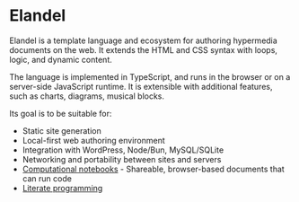 # Elandel

Elandel is a template language and ecosystem for authoring hypermedia documents on the web. It extends the HTML and CSS syntax with loops, logic, and dynamic content.

The language is implemented in TypeScript, and runs in the browser or on a server-side JavaScript runtime. It is extensible with additional features, such as charts, diagrams, musical blocks.

Its goal is to be suitable for:

- Static site generation
- Local-first web authoring environment
- Integration with WordPress, Node/Bun, MySQL/SQLite
- Networking and portability between sites and servers
- [Computational notebooks](https://maggieappleton.com/computational-notebooks) - Shareable, browser-based documents that can run code
- [Literate programming](https://en.wikipedia.org/wiki/Literate_programming)
